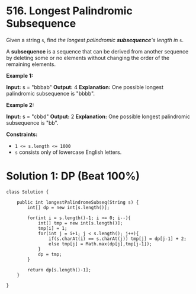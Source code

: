 # 516. Longest Palindromic Subsequence
Given a string  `s`, find  _the longest palindromic  **subsequence**'s length in_  `s`.

A  **subsequence**  is a sequence that can be derived from another sequence by deleting some or no elements without changing the order of the remaining elements.

**Example 1:**

**Input:** s = "bbbab"
**Output:** 4
**Explanation:** One possible longest palindromic subsequence is "bbbb".

**Example 2:**

**Input:** s = "cbbd"
**Output:** 2
**Explanation:** One possible longest palindromic subsequence is "bb".

**Constraints:**

-   `1 <= s.length <= 1000`
-   `s`  consists only of lowercase English letters.

# Solution 1: DP (Beat 100%)
```
class Solution {
    
    public int longestPalindromeSubseq(String s) {
        int[] dp = new int[s.length()];
        
        for(int i = s.length()-1; i >= 0; i--){
            int[] tmp = new int[s.length()];
            tmp[i] = 1;
            for(int j = i+1; j < s.length(); j++){
                if(s.charAt(i) == s.charAt(j)) tmp[j] = dp[j-1] + 2;
                else tmp[j] = Math.max(dp[j],tmp[j-1]);
            }
            dp = tmp;
        }
        
        return dp[s.length()-1];
    }
   
}
```
